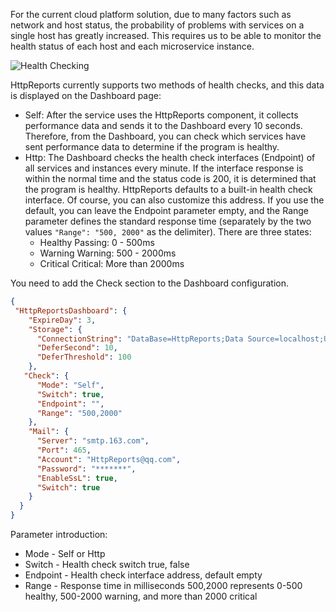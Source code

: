 For the current cloud platform solution, due to many factors such as network and host status, the probability of problems with services on a single host has greatly increased. This requires us to be able to monitor the health status of each host and each microservice instance.

![Health Checking](/content/projects/httpreports/assets/hc-1.png)

HttpReports currently supports two methods of health checks, and this data is displayed on the Dashboard page:
- Self: After the service uses the HttpReports component, it collects performance data and sends it to the Dashboard every 10 seconds. Therefore, from the Dashboard, you can check which services have sent performance data to determine if the program is healthy.
- Http: The Dashboard checks the health check interfaces (Endpoint) of all services and instances every minute. If the interface response is within the normal time and the status code is 200, it is determined that the program is healthy. HttpReports defaults to a built-in health check interface. Of course, you can also customize this address. If you use the default, you can leave the Endpoint parameter empty, and the Range parameter defines the standard response time (separately by the two values `"Range": "500, 2000"` as the delimiter). There are three states:
    - Healthy Passing: 0 - 500ms
    - Warning Warning: 500 - 2000ms
    - Critical Critical: More than 2000ms

You need to add the Check section to the Dashboard configuration.

```json
{
 "HttpReportsDashboard": { 
    "ExpireDay": 3,
    "Storage": {
      "ConnectionString": "DataBase=HttpReports;Data Source=localhost;User Id=root;Password=123456;", 
      "DeferSecond": 10,
      "DeferThreshold": 100
    },
   "Check": {
      "Mode": "Self",
      "Switch": true,
      "Endpoint": "",
      "Range": "500,2000"
    },
    "Mail": {
      "Server": "smtp.163.com",
      "Port": 465,
      "Account": "HttpReports@qq.com",
      "Password": "*******",
      "EnableSsL": true,
      "Switch": true
    }
  } 
}
```

Parameter introduction:

- Mode - Self or Http
- Switch - Health check switch true, false
- Endpoint - Health check interface address, default empty
- Range - Response time in milliseconds 500,2000 represents 0-500 healthy, 500-2000 warning, and more than 2000 critical